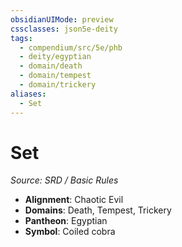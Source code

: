 ```yaml
---
obsidianUIMode: preview
cssclasses: json5e-deity
tags:
  - compendium/src/5e/phb
  - deity/egyptian
  - domain/death
  - domain/tempest
  - domain/trickery
aliases:
  - Set
---
```

# Set
*Source: SRD / Basic Rules* 

- **Alignment**: Chaotic Evil
- **Domains**: Death, Tempest, Trickery
- **Pantheon**: Egyptian
- **Symbol**: Coiled cobra